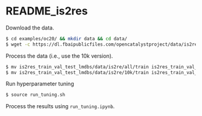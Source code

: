 # README_is2res

Download the data.
``` bash
$ cd examples/oc20/ && mkdir data && cd data/
$ wget -c https://dl.fbaipublicfiles.com/opencatalystproject/data/is2res_train_val_test_lmdbs.tar.gz && tar -xzvf is2res_train_val_test_lmdbs.tar.gz
```

Process the data (i.e., use the 10k version).
``` bash
$ mv is2res_train_val_test_lmdbs/data/is2re/all/train is2res_train_val_test_lmdbs/data/is2re/all/train_all
$ mv is2res_train_val_test_lmdbs/data/is2re/10k/train is2res_train_val_test_lmdbs/data/is2re/all/train
```

Run hyperparameter tuning
``` bash
$ source run_tuning.sh
```

Process the results using `run_tuning.ipynb`. 
